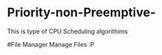 # Priority-non-Preemptive-
This is type of CPU Scheduling algorithims

#File Manager
Manage Files :P

